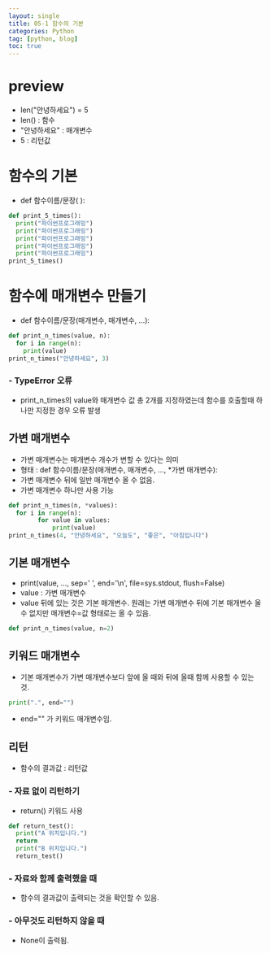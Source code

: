 ```yaml
---
layout: single
title: 05-1 함수의 기본
categories: Python
tag: [python, blog]
toc: true
---
```


# preview
- len("안녕하세요") = 5
- len() : 함수
- "안녕하세요" : 매개변수
- 5 : 리턴값


# 함수의 기본
- def 함수이름/문장( ):

```python
def print_5_times():
  print("파이썬프로그래밍")
  print("파이썬프로그래밍")
  print("파이썬프로그래밍")
  print("파이썬프로그래밍")
  print("파이썬프로그래밍")
print_5_times()
```

# 함수에 매개변수 만들기
- def 함수이름/문장(매개변수, 매개변수, ...):

```python
def print_n_times(value, n):
  for i in range(n):
    print(value)
print_n_times("안녕하세요", 3) 
```

### - TypeError 오류
- print_n_times의 value와 매개변수 값 총 2개를 지정하였는데 함수를 호출할때 하나만 지정한 경우 오류 발생

## 가변 매개변수
- 가변 매개변수는 매개변수 개수가 변할 수 있다는 의미
- 형태 : def 함수이름/문장(매개변수, 매개변수, ..., *가변 매개변수):
- 가변 매개변수 뒤에 일반 매개변수 올 수 없음.
- 가변 매개변수 하나만 사용 가능

```python
def print_n_times(n, *values):
  for i in range(n):
		for value in values:
			print(value)
print_n_times(4, "안녕하세요", "오늘도", "좋은", "아침입니다")
```

## 기본 매개변수
- print(value, ..., sep=' ', end='\n', file=sys.stdout, flush=False)
- value : 가변 매개변수
- value 뒤에 있는 것은 기본 매개변수. 원래는 가변 매개변수 뒤에 기본 매개변수 올 수 없지만 매개변수=값 형태로는 올 수 있음.

```python
def print_n_times(value, n=2)
```

## 키워드 매개변수
- 기본 매개변수가 가변 매개변수보다 앞에 올 때와 뒤에 올때 함께 사용할 수 있는 것.

```python
print(".", end="")
```

- end="" 가 키워드 매개변수임.

## 리턴
- 함수의 결과값 : 리턴값
### - 자료 없이 리턴하기
- return() 키워드 사용

```python
def return_test():
  print("A 위치입니다.")
  return
  print("B 위치입니다.")
  return_test()
```

### - 자료와 함께 출력했을 때
- 함수의 결과값이 출력되는 것을 확인할 수 있음.

### - 아무것도 리턴하지 않을 때
- None이 출력됨.
